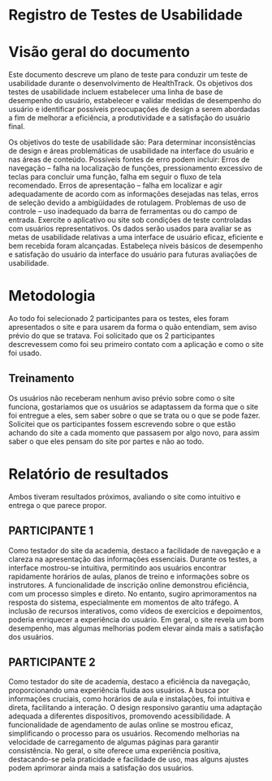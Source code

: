 # Registro de Testes de Usabilidade

<h1>Visão geral do documento</h1>
Este documento descreve um plano de teste para conduzir um teste de usabilidade durante o desenvolvimento de HealthTrack. Os objetivos dos testes de usabilidade incluem estabelecer uma linha de base de desempenho do usuário, estabelecer e validar medidas de desempenho do usuário e identificar possíveis preocupações de design a serem abordadas a fim de melhorar a eficiência, a produtividade e a satisfação do usuário final.

Os objetivos do teste de usabilidade são:
  Para determinar inconsistências de design e áreas problemáticas de usabilidade na interface do usuário e nas áreas de conteúdo. Possíveis fontes de erro podem incluir:
  Erros de navegação – falha na localização de funções, pressionamento excessivo de teclas para concluir uma função, falha em seguir o fluxo de tela recomendado.
  Erros de apresentação – falha em localizar e agir adequadamente de acordo com as informações desejadas nas telas, erros de seleção devido a ambigüidades de rotulagem.
  Problemas de uso de controle – uso inadequado da barra de ferramentas ou do campo de entrada.
  Exercite o aplicativo ou site sob condições de teste controladas com usuários representativos. Os dados serão usados para avaliar se as metas de usabilidade relativas a uma interface de usuário eficaz, eficiente e bem recebida foram alcançadas.
  Estabeleça níveis básicos de desempenho e satisfação do usuário da interface do usuário para futuras avaliações de usabilidade.

<h1>Metodologia</h1>
  Ao todo foi selecionado 2 participantes para os testes, eles foram apresentados o site e para usarem da forma o quão entendiam, sem aviso prévio do que se tratava. 
  Foi solicitado que os 2 participantes descrevessem como foi seu primeiro contato com a aplicação e como o site foi usado.

<h2>Treinamento</h2>
   Os usuários não receberam nenhum aviso prévio sobre como o site funciona, gostariamos que os usuários se adaptassem da forma que o site foi entregue a eles, sem saber sobre o que se trata ou o que se pode fazer. 
Solicitei que os participantes fossem escrevendo sobre o que estão achando do site a cada momento que passasem por algo novo, para assim saber o que eles pensam do site por partes e não ao todo.

<h1>Relatório de resultados</h1>
  Ambos tiveram resultados próximos, avaliando o site como intuitivo e entrega o que parece propor.

  <h2>PARTICIPANTE 1</h2>
  Como testador do site da academia, destaco a facilidade de navegação e a clareza na apresentação das informações essenciais. Durante os testes, a interface mostrou-se intuitiva, permitindo aos usuários encontrar rapidamente horários de aulas, planos de treino e informações sobre os instrutores. A funcionalidade de inscrição online demonstrou eficiência, com um processo simples e direto. No entanto, sugiro aprimoramentos na resposta do sistema, especialmente em momentos de alto tráfego. A inclusão de recursos interativos, como vídeos de exercícios e depoimentos, poderia enriquecer a experiência do usuário. Em geral, o site revela um bom desempenho, mas algumas melhorias podem elevar ainda mais a satisfação dos usuários.

  <h2>PARTICIPANTE 2</h2>
  Como testador do site de academia, destaco a eficiência da navegação, proporcionando uma experiência fluida aos usuários. A busca por informações cruciais, como horários de aula e instalações, foi intuitiva e direta, facilitando a interação. O design responsivo garantiu uma adaptação adequada a diferentes dispositivos, promovendo acessibilidade. A funcionalidade de agendamento de aulas online se mostrou eficaz, simplificando o processo para os usuários. Recomendo melhorias na velocidade de carregamento de algumas páginas para garantir consistência. No geral, o site oferece uma experiência positiva, destacando-se pela praticidade e facilidade de uso, mas alguns ajustes podem aprimorar ainda mais a satisfação dos usuários.
